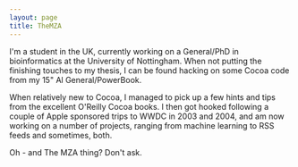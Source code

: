 ```yaml
---
layout: page
title: TheMZA
---
```




I'm a student in the UK, currently working on a General/PhD in bioinformatics at the University of Nottingham. When not putting the finishing touches to my thesis, I can be found hacking on some Cocoa code from my 15" Al General/PowerBook.

When relatively new to Cocoa, I managed to pick up a few hints and tips from the excellent O'Reilly Cocoa books. I then got hooked following a couple of Apple sponsored trips to WWDC in 2003 and 2004, and am now working on a number of projects, ranging from machine learning to RSS feeds and sometimes, both.

Oh - and The MZA thing? Don't ask.
